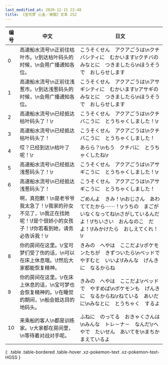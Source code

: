 ```yaml
---
last_modified_at: 2020-12-15 22:48
title: 《宝可梦 心金／魂银》文本 252
---
```

| 编号 | 中文 | 日文 |
| ---- | ---- | ---- |
| 0 | 高速船水流号\n正前往枯叶市。\r到达枯叶码头的时候，\n会用广播通知各位。 | こうそくせん　アクアごうは\nクチバシティに　むかいます\rクチバの　みなとに　つきましたら\nほうそうで　おしらせします |
| 1 | 高速船水流号\n正前往浅葱市。\r到达浅葱码头的时候，\n会用广播通知各位。 | こうそくせん　アクアごうは\nアサギシティに　むかいます\rアサギの　みなとに　つきましたら\nほうそうで　おしらせします |
| 2 | 高速船水流号\n已经抵达枯叶码头了！\r | こうそくせん　アクアごうは\nクチバこうに　とうちゃくしました！\r |
| 3 | 高速船水流号\n已经抵达枯叶码头了！ | こうそくせん　アクアごうは\nクチバこうに　とうちゃくしました！ |
| 4 | 哎？已经到达\n枯叶了呢！\r | あらら？\nもう　クチバに　とうちゃくしたね\r |
| 5 | 高速船水流号\n已经抵达浅葱码头了！\r | こうそくせん　アクアごうは\nアサギこうに　とうちゃくしました！\r |
| 6 | 高速船水流号\n已经抵达浅葱码头了！ | こうそくせん　アクアごうは\nアサギこうに　とうちゃくしました！ |
| 7 | 啊，真抱歉！\n是老爷爷我太急了！\r我家的孙女不见了，\n我正在找她呢！\f是个很娇小的女孩子！\f你若看到她，请务必告诉我！\r | ごめんよ　きみ！\nおじさん　あわててたから⋯⋯！\rうちの　まごが　いなくなってね\nさがしているんだよ！\fちいさい　おんなのこ　だよ！\fみかけたら　おしえてくれ！\r |
| 8 | 你的房间在这里。\r宝可梦们受了伤的话，\n可以在床上休息哦。\f然后大家都能恢复精神。 | きみの　へやは　ここだよ\rポケモンたちが　きずついたら\nベッドで　やすむと　いいよ\fみんな　げんきに　なるからね |
| 9 | 你的房间在这里。\r在床上休息的话，\n宝可梦也会恢复精神的。\r在睡觉的期间，\n船会抵达目的地码头。 | きみの　へやは　ここだよ\rベッドで　やすめば\nポケモンも　げんきに　なるからね\rねている　あいだに\nみなとに　とうちゃく　するよ |
| 10 | 来乘船的客人\n都是训练家。\r大家都在房间里，\n等待着对战对手呢。 | ふねに　のってる　おきゃくさんは\nみんな　トレ－ナ－　なんだ\rへやで　たいせん　あいてを\nまちかまえているよ |
{: .table .table-bordered .table-hover .xz-pokemon-text .xz-pokemon-text-HGSS }